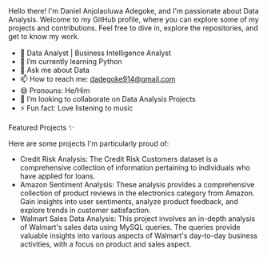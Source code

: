 <p style="font-size: 16px;">
  
Hello there! I'm Daniel Anjolaoluwa Adegoke, and I'm passionate about Data Analysis. 
Welcome to my GitHub profile, where you can explore some of my projects and contributions. Feel free to dive in, explore the repositories, and get to know my work.

</p>

<p style="font-size: 16px;">

- 💼 Data Analyst | Business Intelligence Analyst 
- 🌱 I’m currently learning Python 
- 💬 Ask me about Data
- 📫 How to reach me: dadegoke914@gmail.com
- 😄 Pronouns: He/Him
- 👯 I’m looking to collaborate on Data Analysis Projects
- ⚡ Fun fact: Love listening to music
  
</p>

<p style="font-size: 16px;">
  
Featured Projects ✨

Here are some projects I'm particularly proud of:

- Credit Risk Analysis: The Credit Risk Customers dataset is a comprehensive collection of information pertaining to individuals who have applied for loans.
- Amazon Sentiment Analysis: These analysis provides a comprehensive collection of product reviews in the electronics category from Amazon. Gain insights into user sentiments, analyze product feedback, and explore trends in customer satisfaction.
- Walmart Sales Data Analysis: This project involves an in-depth analysis of Walmart's sales data using MySQL queries. The queries provide valuable insights into various aspects of Walmart's day-to-day business activities, with a focus on product and sales aspect. 

</p>
